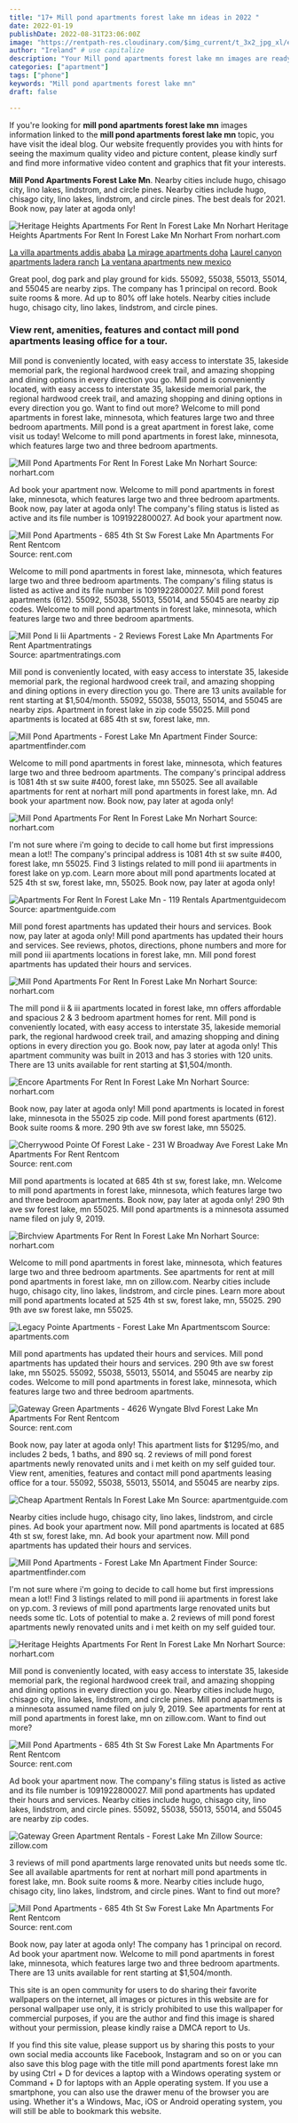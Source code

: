 ```yaml
---
title: "17+ Mill pond apartments forest lake mn ideas in 2022 "
date: 2022-01-19
publishDate: 2022-08-31T23:06:00Z
image: "https://rentpath-res.cloudinary.com/$img_current/t_3x2_jpg_xl/eb18d4859f7dae4de0978de338f9f7d8"
author: "Ireland" # use capitalize
description: "Your Mill pond apartments forest lake mn images are ready in this website. Mill pond apartments forest lake mn are a topic that is being searched for and liked by netizens today. You can Find and Download the Mill pond apartments forest lake mn files here. Download all royalty-free photos."
categories: ["apartment"]
tags: ["phone"]
keywords: "Mill pond apartments forest lake mn"
draft: false

---
```


If you're looking for **mill pond apartments forest lake mn** images information linked to the **mill pond apartments forest lake mn** topic, you have visit the ideal  blog.  Our website frequently  provides you with  hints  for seeing  the maximum  quality video and picture  content, please kindly surf and find more informative video content and graphics  that fit your interests.

**Mill Pond Apartments Forest Lake Mn**. Nearby cities include hugo, chisago city, lino lakes, lindstrom, and circle pines. Nearby cities include hugo, chisago city, lino lakes, lindstrom, and circle pines. The best deals for 2021. Book now, pay later at agoda only!

![Heritage Heights Apartments For Rent In Forest Lake Mn Norhart](https://www.norhart.com/static/9aa13651c4243a734c26ab9b6e611fe4/707c8/undefined.webp "Heritage Heights Apartments For Rent In Forest Lake Mn Norhart")
Heritage Heights Apartments For Rent In Forest Lake Mn Norhart From norhart.com

[La villa apartments addis ababa](/la-villa-apartments-addis-ababa/)
[La mirage apartments doha](/la-mirage-apartments-doha/)
[Laurel canyon apartments ladera ranch](/laurel-canyon-apartments-ladera-ranch/)
[La ventana apartments new mexico](/la-ventana-apartments-new-mexico/)

Great pool, dog park and play ground for kids. 55092, 55038, 55013, 55014, and 55045 are nearby zips. The company has 1 principal on record. Book suite rooms &amp; more. Ad up to 80% off lake hotels. Nearby cities include hugo, chisago city, lino lakes, lindstrom, and circle pines.

### View rent, amenities, features and contact mill pond apartments leasing office for a tour.

Mill pond is conveniently located, with easy access to interstate 35, lakeside memorial park, the regional hardwood creek trail, and amazing shopping and dining options in every direction you go. Mill pond is conveniently located, with easy access to interstate 35, lakeside memorial park, the regional hardwood creek trail, and amazing shopping and dining options in every direction you go. Want to find out more? Welcome to mill pond apartments in forest lake, minnesota, which features large two and three bedroom apartments. Mill pond is a great apartment in forest lake, come visit us today! Welcome to mill pond apartments in forest lake, minnesota, which features large two and three bedroom apartments.


![Mill Pond Apartments For Rent In Forest Lake Mn Norhart](https://www.norhart.com/static/ddde1bfb7f6fb7ac3ee70ff784043705/707c8/undefined.webp "Mill Pond Apartments For Rent In Forest Lake Mn Norhart")
Source: norhart.com

Ad book your apartment now. Welcome to mill pond apartments in forest lake, minnesota, which features large two and three bedroom apartments. Book now, pay later at agoda only! The company&#039;s filing status is listed as active and its file number is 1091922800027. Ad book your apartment now.

![Mill Pond Apartments - 685 4th St Sw Forest Lake Mn Apartments For Rent Rentcom](https://rentpath-res.cloudinary.com/$img_current/t_3x2_jpg_xl/57b558723685e92d669b5a94495615c0 "Mill Pond Apartments - 685 4th St Sw Forest Lake Mn Apartments For Rent Rentcom")
Source: rent.com

Welcome to mill pond apartments in forest lake, minnesota, which features large two and three bedroom apartments. The company&#039;s filing status is listed as active and its file number is 1091922800027. Mill pond forest apartments (612). 55092, 55038, 55013, 55014, and 55045 are nearby zip codes. Welcome to mill pond apartments in forest lake, minnesota, which features large two and three bedroom apartments.

![Mill Pond Ii Iii Apartments - 2 Reviews Forest Lake Mn Apartments For Rent Apartmentratings](https://cimg0.ibsrv.net/ibimg/www.apartmentratings.com/650x350_85-1/1/1/8/11877706861027810312211085.jpg "Mill Pond Ii Iii Apartments - 2 Reviews Forest Lake Mn Apartments For Rent Apartmentratings")
Source: apartmentratings.com

Mill pond is conveniently located, with easy access to interstate 35, lakeside memorial park, the regional hardwood creek trail, and amazing shopping and dining options in every direction you go. There are 13 units available for rent starting at $1,504/month. 55092, 55038, 55013, 55014, and 55045 are nearby zips. Apartment in forest lake in zip code 55025. Mill pond apartments is located at 685 4th st sw, forest lake, mn.

![Mill Pond Apartments - Forest Lake Mn Apartment Finder](https://image1.apartmentfinder.com/i2/uZag7JClnDmPrmsDDUIdc9tXNqc6GzB5LNXRVDjv9XU/117/mill-pond-apartments-forest-lake-mn-verano.jpg "Mill Pond Apartments - Forest Lake Mn Apartment Finder")
Source: apartmentfinder.com

Welcome to mill pond apartments in forest lake, minnesota, which features large two and three bedroom apartments. The company&#039;s principal address is 1081 4th st sw suite #400, forest lake, mn 55025. See all available apartments for rent at norhart mill pond apartments in forest lake, mn. Ad book your apartment now. Book now, pay later at agoda only!

![Mill Pond Apartments For Rent In Forest Lake Mn Norhart](https://www.norhart.com/static/896f890b57dc73ae60bad0eb9b47c088/707c8/undefined.webp "Mill Pond Apartments For Rent In Forest Lake Mn Norhart")
Source: norhart.com

I&#039;m not sure where i&#039;m going to decide to call home but first impressions mean a lot!! The company&#039;s principal address is 1081 4th st sw suite #400, forest lake, mn 55025. Find 3 listings related to mill pond iii apartments in forest lake on yp.com. Learn more about mill pond apartments located at 525 4th st sw, forest lake, mn, 55025. Book now, pay later at agoda only!

![Apartments For Rent In Forest Lake Mn - 119 Rentals Apartmentguidecom](https://rentpath-res.cloudinary.com/w_336,h_280,t_rp,cs_tinysrgb,fl_force_strip,c_fill/e_unsharp_mask:50,q_auto/bd1bd789e27d903c2de8369c31b74cc7 "Apartments For Rent In Forest Lake Mn - 119 Rentals Apartmentguidecom")
Source: apartmentguide.com

Mill pond forest apartments has updated their hours and services. Book now, pay later at agoda only! Mill pond apartments has updated their hours and services. See reviews, photos, directions, phone numbers and more for mill pond iii apartments locations in forest lake, mn. Mill pond forest apartments has updated their hours and services.

![Mill Pond Apartments For Rent In Forest Lake Mn Norhart](https://www.norhart.com/apartments/communities/mill-pond-apartments/norhart-hero-open-graph.png "Mill Pond Apartments For Rent In Forest Lake Mn Norhart")
Source: norhart.com

The mill pond ii &amp; iii apartments located in forest lake, mn offers affordable and spacious 2 &amp; 3 bedroom apartment homes for rent. Mill pond is conveniently located, with easy access to interstate 35, lakeside memorial park, the regional hardwood creek trail, and amazing shopping and dining options in every direction you go. Book now, pay later at agoda only! This apartment community was built in 2013 and has 3 stories with 120 units. There are 13 units available for rent starting at $1,504/month.

![Encore Apartments For Rent In Forest Lake Mn Norhart](https://www.norhart.com/static/352a7c0febfc58a8fbd4a2ad0662f3d9/707c8/undefined.webp "Encore Apartments For Rent In Forest Lake Mn Norhart")
Source: norhart.com

Book now, pay later at agoda only! Mill pond apartments is located in forest lake, minnesota in the 55025 zip code. Mill pond forest apartments (612). Book suite rooms &amp; more. 290 9th ave sw forest lake, mn 55025.

![Cherrywood Pointe Of Forest Lake - 231 W Broadway Ave Forest Lake Mn Apartments For Rent Rentcom](https://rentpath-res.cloudinary.com/$img_current/t_3x2_jpg_xl/t_unpaid/6e4167f7453a49359104732b8629e499 "Cherrywood Pointe Of Forest Lake - 231 W Broadway Ave Forest Lake Mn Apartments For Rent Rentcom")
Source: rent.com

Mill pond apartments is located at 685 4th st sw, forest lake, mn. Welcome to mill pond apartments in forest lake, minnesota, which features large two and three bedroom apartments. Book now, pay later at agoda only! 290 9th ave sw forest lake, mn 55025. Mill pond apartments is a minnesota assumed name filed on july 9, 2019.

![Birchview Apartments For Rent In Forest Lake Mn Norhart](https://www.norhart.com/static/70e53e600e3e09d4e2002c1f6b9912a7/707c8/undefined.webp "Birchview Apartments For Rent In Forest Lake Mn Norhart")
Source: norhart.com

Welcome to mill pond apartments in forest lake, minnesota, which features large two and three bedroom apartments. See apartments for rent at mill pond apartments in forest lake, mn on zillow.com. Nearby cities include hugo, chisago city, lino lakes, lindstrom, and circle pines. Learn more about mill pond apartments located at 525 4th st sw, forest lake, mn, 55025. 290 9th ave sw forest lake, mn 55025.

![Legacy Pointe Apartments - Forest Lake Mn Apartmentscom](https://images1.apartments.com/i2/ahzb1gQU7KvhJ-oyPnmBoC_wghmFr2I31zGnbuJDP7w/111/legacy-pointe-apartments-forest-lake-mn-primary-photo.jpg "Legacy Pointe Apartments - Forest Lake Mn Apartmentscom")
Source: apartments.com

Mill pond apartments has updated their hours and services. Mill pond apartments has updated their hours and services. 290 9th ave sw forest lake, mn 55025. 55092, 55038, 55013, 55014, and 55045 are nearby zip codes. Welcome to mill pond apartments in forest lake, minnesota, which features large two and three bedroom apartments.

![Gateway Green Apartments - 4626 Wyngate Blvd Forest Lake Mn Apartments For Rent Rentcom](https://rentpath-res.cloudinary.com/$img_current/t_3x2_jpg_xl/4870df52db6bc4b3dc721cd94e89a5bb "Gateway Green Apartments - 4626 Wyngate Blvd Forest Lake Mn Apartments For Rent Rentcom")
Source: rent.com

Book now, pay later at agoda only! This apartment lists for $1295/mo, and includes 2 beds, 1 baths, and 890 sq. 2 reviews of mill pond forest apartments newly renovated units and i met keith on my self guided tour. View rent, amenities, features and contact mill pond apartments leasing office for a tour. 55092, 55038, 55013, 55014, and 55045 are nearby zips.

![Cheap Apartment Rentals In Forest Lake Mn](https://rentpath-res.cloudinary.com/w_336,h_280,t_rp,cs_tinysrgb,fl_force_strip,c_fill/e_unsharp_mask:50,q_auto/5bc5e41d5ef2303c48c407be9bec18b2 "Cheap Apartment Rentals In Forest Lake Mn")
Source: apartmentguide.com

Nearby cities include hugo, chisago city, lino lakes, lindstrom, and circle pines. Ad book your apartment now. Mill pond apartments is located at 685 4th st sw, forest lake, mn. Ad book your apartment now. Mill pond apartments has updated their hours and services.

![Mill Pond Apartments - Forest Lake Mn Apartment Finder](https://image1.apartmentfinder.com/i2/6UuFqRtOXviCnjva3nu7Hyf38edDiU8oyj0zOJ-g5t8/111/mill-pond-apartments-forest-lake-mn-astoria.jpg "Mill Pond Apartments - Forest Lake Mn Apartment Finder")
Source: apartmentfinder.com

I&#039;m not sure where i&#039;m going to decide to call home but first impressions mean a lot!! Find 3 listings related to mill pond iii apartments in forest lake on yp.com. 3 reviews of mill pond apartments large renovated units but needs some tlc. Lots of potential to make a. 2 reviews of mill pond forest apartments newly renovated units and i met keith on my self guided tour.

![Heritage Heights Apartments For Rent In Forest Lake Mn Norhart](https://www.norhart.com/static/9aa13651c4243a734c26ab9b6e611fe4/707c8/undefined.webp "Heritage Heights Apartments For Rent In Forest Lake Mn Norhart")
Source: norhart.com

Mill pond is conveniently located, with easy access to interstate 35, lakeside memorial park, the regional hardwood creek trail, and amazing shopping and dining options in every direction you go. Nearby cities include hugo, chisago city, lino lakes, lindstrom, and circle pines. Mill pond apartments is a minnesota assumed name filed on july 9, 2019. See apartments for rent at mill pond apartments in forest lake, mn on zillow.com. Want to find out more?

![Mill Pond Apartments - 685 4th St Sw Forest Lake Mn Apartments For Rent Rentcom](https://rentpath-res.cloudinary.com/$img_current/t_3x2_jpg_xl/c5d722c80a4c7f2c43a5bdf940853556 "Mill Pond Apartments - 685 4th St Sw Forest Lake Mn Apartments For Rent Rentcom")
Source: rent.com

Ad book your apartment now. The company&#039;s filing status is listed as active and its file number is 1091922800027. Mill pond apartments has updated their hours and services. Nearby cities include hugo, chisago city, lino lakes, lindstrom, and circle pines. 55092, 55038, 55013, 55014, and 55045 are nearby zip codes.

![Gateway Green Apartment Rentals - Forest Lake Mn Zillow](https://photos.zillowstatic.com/fp/7c84904806896fd0f00b2cd98ab71fa1-cc_ft_960.jpg "Gateway Green Apartment Rentals - Forest Lake Mn Zillow")
Source: zillow.com

3 reviews of mill pond apartments large renovated units but needs some tlc. See all available apartments for rent at norhart mill pond apartments in forest lake, mn. Book suite rooms &amp; more. Nearby cities include hugo, chisago city, lino lakes, lindstrom, and circle pines. Want to find out more?

![Mill Pond Apartments - 685 4th St Sw Forest Lake Mn Apartments For Rent Rentcom](https://rentpath-res.cloudinary.com/$img_current/t_3x2_jpg_xl/eb18d4859f7dae4de0978de338f9f7d8 "Mill Pond Apartments - 685 4th St Sw Forest Lake Mn Apartments For Rent Rentcom")
Source: rent.com

Book now, pay later at agoda only! The company has 1 principal on record. Ad book your apartment now. Welcome to mill pond apartments in forest lake, minnesota, which features large two and three bedroom apartments. There are 13 units available for rent starting at $1,504/month.

This site is an open community for users to do sharing their favorite wallpapers on the internet, all images or pictures in this website are for personal wallpaper use only, it is stricly prohibited to use this wallpaper for commercial purposes, if you are the author and find this image is shared without your permission, please kindly raise a DMCA report to Us.

If you find this site value, please support us by sharing this posts to your own social media accounts like Facebook, Instagram and so on or you can also save this blog page with the title mill pond apartments forest lake mn by using Ctrl + D for devices a laptop with a Windows operating system or Command + D for laptops with an Apple operating system. If you use a smartphone, you can also use the drawer menu of the browser you are using. Whether it's a Windows, Mac, iOS or Android operating system, you will still be able to bookmark this website.

